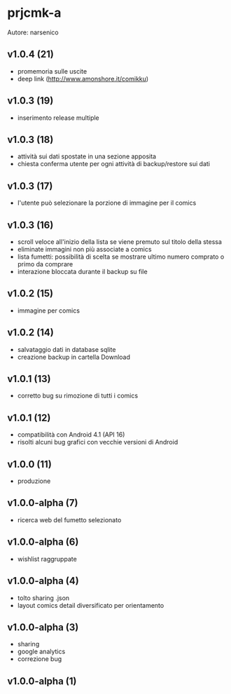 # prjcmk-a
Autore: narsenico

## v1.0.4 (21)
- promemoria sulle uscite
- deep link (http://www.amonshore.it/comikku)

## v1.0.3 (19)
- inserimento release multiple

## v1.0.3 (18)
- attività sui dati spostate in una sezione apposita
- chiesta conferma utente per ogni attività di backup/restore sui dati

## v1.0.3 (17)
- l'utente può selezionare la porzione di immagine per il comics

## v1.0.3 (16)
- scroll veloce all'inizio della lista se viene premuto sul titolo della stessa
- eliminate immagini non più associate a comics
- lista fumetti: possibilità di scelta se mostrare ultimo numero comprato o primo da comprare
- interazione bloccata durante il backup su file

## v1.0.2 (15)
- immagine per comics

## v1.0.2 (14)
- salvataggio dati in database sqlite
- creazione backup in cartella Download

## v1.0.1 (13)
- corretto bug su rimozione di tutti i comics

## v1.0.1 (12)
- compatibilità con Android 4.1 (API 16)
- risolti alcuni bug grafici con vecchie versioni di Android

## v1.0.0 (11)
- produzione

## v1.0.0-alpha (7)
- ricerca web del fumetto selezionato

## v1.0.0-alpha (6)
- wishlist raggruppate

## v1.0.0-alpha (4)
- tolto sharing .json
- layout comics detail diversificato per orientamento

## v1.0.0-alpha (3)
- sharing
- google analytics
- correzione bug

## v1.0.0-alpha (1)